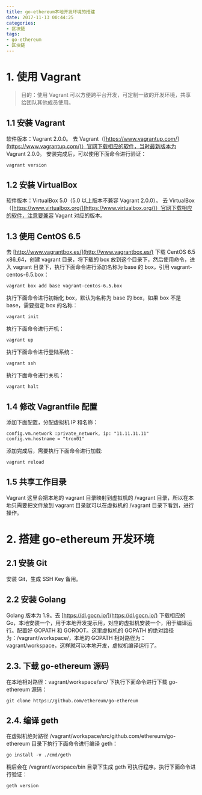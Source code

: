```yaml
---
title: go-ethereum本地开发环境的搭建
date: 2017-11-13 00:44:25
categories:
- 区块链
tags:
- go-ethereum
- 区块链
---
```

# 1. 使用 Vagrant
> 目的：使用 Vagrant 可以方便跨平台开发，可定制一致的开发环境，共享给团队其他成员使用。

## 1.1 安装 Vagrant
软件版本：Vagrant 2.0.0。
去 Vagrant（[https://www.vagrantup.com/](https://www.vagrantup.com/)）官网下载相应的软件，当时最新版本为 Vagrant 2.0.0。
安装完成后，可以使用下面命令进行验证：
```
vagrant version
```

## 1.2 安装 VirtualBox
软件版本：VirtualBox 5.0（5.0 以上版本不兼容 Vagrant 2.0.0）。
去 VirtualBox（[https://www.virtualbox.org/](https://www.virtualbox.org/)）官网下载相应的软件，注意要兼容 Vagant 对应的版本。

## 1.3 使用 CentOS 6.5
去 [http://www.vagrantbox.es/](http://www.vagrantbox.es/) 下载 CentOS 6.5 x86_64，创建 vagrant 目录，将下载的 box 放到这个目录下，然后使用命令，进入 vagrant 目录下，执行下面命令进行添加名称为 base 的 box，引用 vagrant-centos-6.5.box：
```
vagrant box add base vagrant-centos-6.5.box
```
执行下面命令进行初始化 box，默认为名称为 base 的 box，如果 box 不是 base，需要指定 box 的名称：
```
vagrant init
```
执行下面命令进行开机：
```
vagrant up
```
执行下面命令进行登陆系统：
```
vagrant ssh
```
执行下面命令进行关机：
```
vagrant halt
```

## 1.4 修改 Vagrantfile 配置
添加下面配置，分配虚拟机 IP 和名称：
```
config.vm.network :private_network, ip: "11.11.11.11"
config.vm.hostname = "tron01"
```
添加完成后，需要执行下面命令进行加载:
```
vagrant reload
```

## 1.5 共享工作目录
Vagrant 这里会把本地的 vagrant 目录映射到虚拟机的 /vagrant 目录，所以在本地只需要把文件放到 vagrant 目录就可以在虚拟机的 /vagrant 目录下看到，进行操作。

# 2. 搭建 go-ethereum 开发环境
## 2.1 安装 Git
安装 Git，生成 SSH Key 备用。

## 2.2 安装 Golang
Golang 版本为 1.9。去 [https://dl.gocn.io/](https://dl.gocn.io/) 下载相应的 Go，本地安装一个，用于本地开发提示用，对应的虚拟机安装一个，用于编译运行。配置好 GOPATH 和 GOROOT。这里虚拟机的 GOPATH 的绝对路径为：/vagrant/workspace/，本地的 GOPATH 相对路径为：vagrant/workspace，这样就可以本地开发，虚拟机编译运行了。

## 2.3. 下载 go-ethereum 源码
在本地相对路径：vagrant/workspace/src/ 下执行下面命令进行下载 go-ethereum 源码：
```
git clone https://github.com/ethereum/go-ethereum
```

## 2.4. 编译 geth
在虚拟机绝对路径 /vagrant/workspace/src/github.com/ethereum/go-ethereum 目录下执行下面命令进行编译 geth：
```
go install -v ./cmd/geth
```
稍后会在 /vagrant/worspace/bin 目录下生成 geth 可执行程序。执行下面命令进行验证：
```
geth version
```